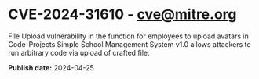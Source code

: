 # CVE-2024-31610 - cve@mitre.org

File Upload vulnerability in the function for employees to upload avatars in Code-Projects Simple School Management System v1.0 allows attackers to run arbitrary code via upload of crafted file.

**Publish date:** 2024-04-25

